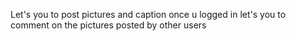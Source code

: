 Let's you to post pictures and caption once u logged in
let's you to comment on the pictures posted by other users
